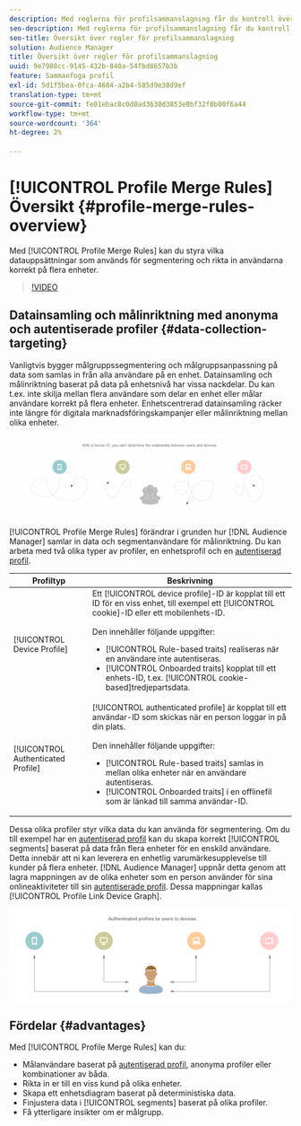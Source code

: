```yaml
---
description: Med reglerna för profilsammanslagning får du kontroll över de datauppsättningar som används för segmentering och kan rikta sig till en person exakt på flera enheter.
seo-description: Med reglerna för profilsammanslagning får du kontroll över de datauppsättningar som används för segmentering och kan rikta sig till en person exakt på flera enheter.
seo-title: Översikt över regler för profilsammanslagning
solution: Audience Manager
title: Översikt över regler för profilsammanslagning
uuid: 9e7988cc-9145-432b-840a-54fbd8657b3b
feature: Sammanfoga profil
exl-id: 5d1f5bea-0fca-4684-a2b4-585d9e38d9ef
translation-type: tm+mt
source-git-commit: fe01ebac8c0d0ad3630d3853e0bf32f0b00f6a44
workflow-type: tm+mt
source-wordcount: '364'
ht-degree: 2%

---
```


# [!UICONTROL Profile Merge Rules] Översikt {#profile-merge-rules-overview}

Med [!UICONTROL Profile Merge Rules] kan du styra vilka datauppsättningar som används för segmentering och rikta in användarna korrekt på flera enheter.

>[!VIDEO](https://video.tv.adobe.com/v/28974)

## Datainsamling och målinriktning med anonyma och autentiserade profiler {#data-collection-targeting}

Vanligtvis bygger målgruppssegmentering och målgruppsanpassning på data som samlas in från alla användare på en enhet. Datainsamling och målinriktning baserat på data på enhetsnivå har vissa nackdelar. Du kan t.ex. inte skilja mellan flera användare som delar en enhet eller målar användare korrekt på flera enheter. Enhetscentrerad datainsamling räcker inte längre för digitala marknadsföringskampanjer eller målinriktning mellan olika enheter.

![](assets/unauthenticated2.png)

[!UICONTROL Profile Merge Rules] förändrar i grunden hur  [!DNL Audience Manager] samlar in data och segmentanvändare för målinriktning. Du kan arbeta med två olika typer av profiler, en enhetsprofil och en [autentiserad profil](../../reference/visitor-authentication-states.md).

| Profiltyp | Beskrivning |
|---|---|
| [!UICONTROL Device Profile] | Ett [!UICONTROL device profile]-ID är kopplat till ett ID för en viss enhet, till exempel ett [!UICONTROL cookie]-ID eller ett mobilenhets-ID.<br><br> Den innehåller följande uppgifter:<ul><li>[!UICONTROL Rule-based traits] realiseras när en användare inte autentiseras.</li><li>[!UICONTROL Onboarded traits] kopplat till ett enhets-ID, t.ex.  [!UICONTROL cookie-based]tredjepartsdata.</li></ul> |
| [!UICONTROL Authenticated Profile] | [!UICONTROL authenticated profile] är kopplat till ett användar-ID som skickas när en person loggar in på din plats.<br><br>Den innehåller följande uppgifter:<ul><li>[!UICONTROL Rule-based traits] samlas in mellan olika enheter när en användare autentiseras.</li><li>[!UICONTROL Onboarded traits] i en offlinefil som är länkad till samma användar-ID.</li></ul> |

Dessa olika profiler styr vilka data du kan använda för segmentering. Om du till exempel har en [autentiserad profil](../../reference/visitor-authentication-states.md) kan du skapa korrekt [!UICONTROL segments] baserat på data från flera enheter för en enskild användare. Detta innebär att ni kan leverera en enhetlig varumärkesupplevelse till kunder på flera enheter. [!DNL Audience Manager] uppnår detta genom att lagra mappningen av de olika enheter som en person använder för sina onlineaktiviteter till sin  [autentiserade profil](../../reference/visitor-authentication-states.md). Dessa mappningar kallas [!UICONTROL Profile Link Device Graph].

![](assets/authenticated2.png)

## Fördelar {#advantages}

Med [!UICONTROL Profile Merge Rules] kan du:

* Målanvändare baserat på [autentiserad profil](../../reference/visitor-authentication-states.md), anonyma profiler eller kombinationer av båda.
* Rikta in er till en viss kund på olika enheter.
* Skapa ett enhetsdiagram baserat på deterministiska data.
* Finjustera data i [!UICONTROL segments] baserat på olika profiler.
* Få ytterligare insikter om er målgrupp.
